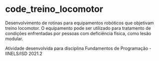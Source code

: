 # code_treino_locomotor
Desenvolvimento de rotinas para equipamentos robóticos que objetivam treino locomotor. O equipamento pode ser utilizado para tratamento de condições enfrentadas por pessoas com deficiência física, como lesão modular.

Atividade desenvolvida para disciplina Fundamentos de Programação - IINELS/ISD 2021.2
